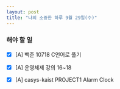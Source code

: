 ```yaml
---
layout: post
title: "나의 소중한 하루 9월 29일(수)"
---
```


### 해야 할 일

- [x] [A] 백준 10718 C언어로 풀기
- [x] [A] 운영체제 강의 16~18
- [x] [A] casys-kaist PROJECT1 Alarm Clock


